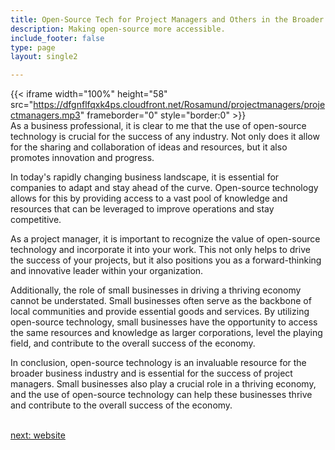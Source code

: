 ```yaml
---
title: Open-Source Tech for Project Managers and Others in the Broader Business  Industry
description: Making open-source more accessible.
include_footer: false
type: page
layout: single2

---
```


{{< iframe width="100%" height="58" src="https://dfgnflfqxk4ps.cloudfront.net/Rosamund/projectmanagers/projectmanagers.mp3" frameborder="0" style="border:0" >}}<br>
As a business professional, it is clear to me that the use of open-source technology is crucial for the success of any industry. Not only does it allow for the sharing and collaboration of ideas and resources, but it also promotes innovation and progress.

In today's rapidly changing business landscape, it is essential for companies to adapt and stay ahead of the curve. Open-source technology allows for this by providing access to a vast pool of knowledge and resources that can be leveraged to improve operations and stay competitive.

As a project manager, it is important to recognize the value of open-source technology and incorporate it into your work. This not only helps to drive the success of your projects, but it also positions you as a forward-thinking and innovative leader within your organization.

Additionally, the role of small businesses in driving a thriving economy cannot be understated. Small businesses often serve as the backbone of local communities and provide essential goods and services. By utilizing open-source technology, small businesses have the opportunity to access the same resources and knowledge as larger corporations, level the playing field, and contribute to the overall success of the economy.

In conclusion, open-source technology is an invaluable resource for the broader business industry and is essential for the success of project managers. Small businesses also play a crucial role in a thriving economy, and the use of open-source technology can help these businesses thrive and contribute to the overall success of the economy.

<br>
<a href="https://workdojos.com/projectmanagers/website">next: website</a>
<br>
</p>